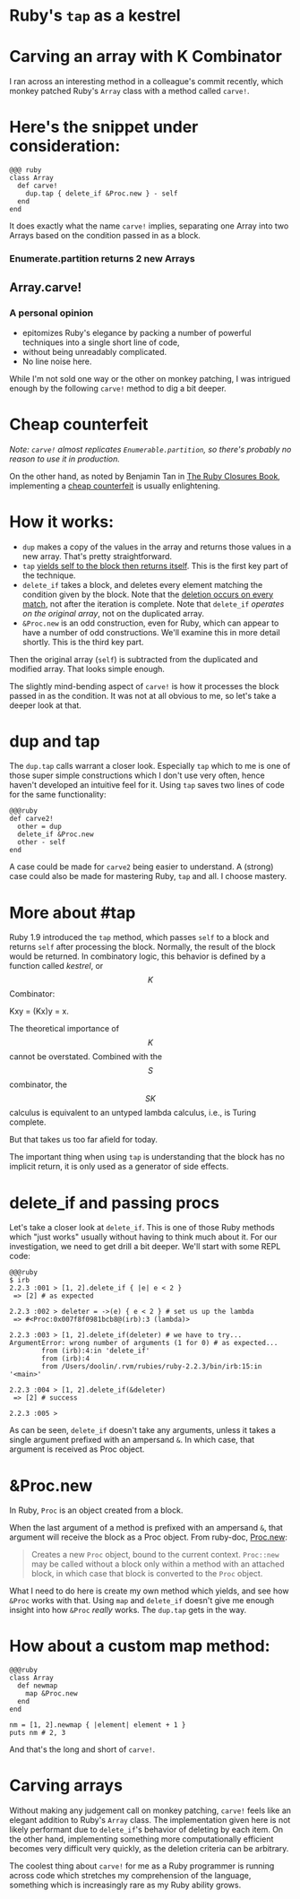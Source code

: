 # Ruby's `tap` as a kestrel


# Carving an array with K Combinator


I ran across an interesting method in a colleague's commit
recently, which monkey patched Ruby's `Array` class with a method
called `carve!`.


# Here's the snippet under consideration:

~~~
@@@ ruby
class Array
  def carve!
    dup.tap { delete_if &Proc.new } - self
  end
end
~~~

It does exactly what the name `carve!` implies, separating one Array
into two Arrays based on the condition passed in as a block.

### Enumerate.partition returns 2 new Arrays


## Array.carve!

### A personal opinion

* epitomizes Ruby's elegance by packing a number of powerful
techniques into a single short line of code,
* without being unreadably
complicated.
* No line noise here.

While I'm not sold one way or the other
on monkey patching, I was intrigued enough by the following `carve!`
method to dig a bit deeper.

# Cheap counterfeit

*Note: `carve!` almost replicates `Enumerable.partition`,
so there's probably no reason to use it in production.*

On the other
hand, as noted by Benjamin Tan in [The Ruby Closures
Book](https://leanpub.com/therubyclosuresbook/read), implementing a [cheap
counterfeit](https://practicingruby.com/articles/domain-specific-apis)
is usually enlightening.


# How it works:

* `dup` makes a copy of the values in the array and returns those values
in a new array. That's pretty straightforward.
* `tap` [yields self to the block then returns
itself](http://ruby-doc.org/core-2.2.3/Object.html#method-i-tap). This
is the first key part of the technique.
* `delete_if` takes a block, and deletes every element matching the
condition given by the block. Note that the [deletion occurs on every
match](http://ruby-doc.org/core-2.2.3/Array.html#method-i-delete_if),
not after the iteration is complete. Note that `delete_if` *operates on
the original array*, not on the duplicated array.
* `&Proc.new` is an odd construction, even for Ruby, which can appear to
  have a number of odd constructions. We'll examine this in more detail
  shortly. This is the third key part.

Then the original array (`self`) is subtracted from the duplicated and
modified array.  That looks simple enough.

The slightly mind-bending aspect of `carve!` is how it processes the
block passed in as the condition. It was not at all obvious to me, so
let's take a deeper look at that.

# dup and tap

The `dup.tap` calls warrant a closer look. Especially `tap` which to me is one
of those super simple constructions which I don't use very often, hence
haven't developed an intuitive feel for it. Using `tap` saves two lines of
code for the same functionality:

~~~
@@@ruby
def carve2!
  other = dup
  delete_if &Proc.new
  other - self
end
~~~

A case could be made for `carve2` being easier to understand. A (strong) case
could also be made for mastering Ruby, `tap` and all. I choose mastery.

# More about #tap

Ruby 1.9 introduced the `tap` method, which passes `self` to a block and
returns `self` after processing the block. Normally, the result of the
block would be returned. In combinatory logic, this behavior is defined
by a function called *kestrel*, or $$K$$ Combinator:

Kxy = (Kx)y = x.

The theoretical importance of $$K$$ cannot be overstated. Combined with
the $$S$$ combinator, the $$SK$$ calculus is equivalent to an untyped lambda
calculus, i.e., is Turing complete.

But that takes us too far afield for today.

The important thing when using `tap` is understanding that the block has
no implicit return, it is only used as a generator of side effects.

# delete_if and passing procs

Let's take a closer look at `delete_if`. This is one of those
Ruby methods which "just works" usually without having to think much about it.
For our investigation, we need to get drill a bit deeper. We'll start
with some REPL code:

~~~
@@@ruby
$ irb
2.2.3 :001 > [1, 2].delete_if { |e| e < 2 }
 => [2] # as expected

2.2.3 :002 > deleter = ->(e) { e < 2 } # set us up the lambda
 => #<Proc:0x007f8f0981bcb8@(irb):3 (lambda)>

2.2.3 :003 > [1, 2].delete_if(deleter) # we have to try...
ArgumentError: wrong number of arguments (1 for 0) # as expected...
        from (irb):4:in 'delete_if'
        from (irb):4
        from /Users/doolin/.rvm/rubies/ruby-2.2.3/bin/irb:15:in '<main>'

2.2.3 :004 > [1, 2].delete_if(&deleter)
 => [2] # success

2.2.3 :005 >
~~~

As can be seen, `delete_if` doesn't take any arguments, unless it takes a single
argument prefixed with an ampersand `&`. In which case, that argument is received
as Proc object.


# &Proc.new

In Ruby, `Proc` is an object created from a block.

When the last argument of a method is prefixed with an ampersand `&`,
that argument will receive the block as a Proc object.
From ruby-doc, [Proc.new](http://ruby-doc.org/core-2.2.3/Proc.html#method-c-new):

<blockquote>
Creates a new <code>Proc</code> object, bound to the current context.
<code>Proc::new</code> may be called without a block only within a method with an
attached block, in which case that block is converted to the <code>Proc</code> object.
</blockquote>

What I need to do here is create my own method which yields, and see how
`&Proc` works with that. Using `map` and `delete_if` doesn't give me enough
insight into how `&Proc` *really* works. The `dup.tap` gets in the way.

# How about a custom map method:

~~~
@@@ruby
class Array
  def newmap
    map &Proc.new
  end
end

nm = [1, 2].newmap { |element| element + 1 }
puts nm # 2, 3
~~~

And that's the long and short of `carve!`.

# Carving arrays

Without making any judgement call on monkey patching, `carve!` feels like an
elegant addition to Ruby's `Array` class. The implementation given here is not
likely performant due to `delete_if`'s behavior of deleting by each item. On the
other hand, implementing something more computationally efficient becomes very
difficult very quickly, as the deletion criteria can be arbitrary.

The coolest thing about `carve!` for me as a Ruby programmer is running across
code which stretches my comprehension of the language, something which is
increasingly rare as my Ruby ability grows.
